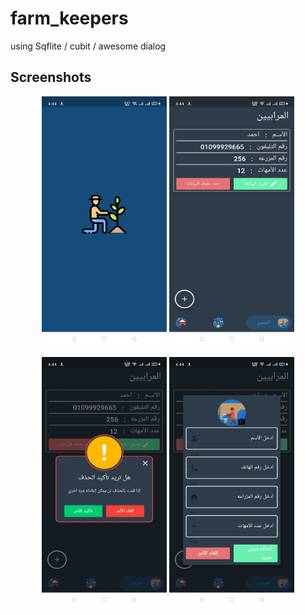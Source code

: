 # farm_keepers
using  Sqflite / cubit / awesome dialog 
## Screenshots
<p align="center">
<img src="https://github.com/AdelMohsen/farm-keepers/blob/master/git_image/Screenshot_2021-09-05-16-44-08-40_0d0ecce9368263deaa9edb0917e58f47.jpg" width="200" height="400" />
  <img src="https://github.com/AdelMohsen/farm-keepers/blob/master/git_image/Screenshot_2021-09-05-16-44-21-34_0d0ecce9368263deaa9edb0917e58f47.jpg" width="200" height="400" />
<p align="center">
<img src="https://github.com/AdelMohsen/farm-keepers/blob/master/git_image/Screenshot_2021-09-05-16-44-25-68_0d0ecce9368263deaa9edb0917e58f47.jpg" width="200" height="400" />
  <img src="https://github.com/AdelMohsen/farm-keepers/blob/master/git_image/Screenshot_2021-09-05-16-44-35-62_0d0ecce9368263deaa9edb0917e58f47.jpg" width="200" height="400" />
